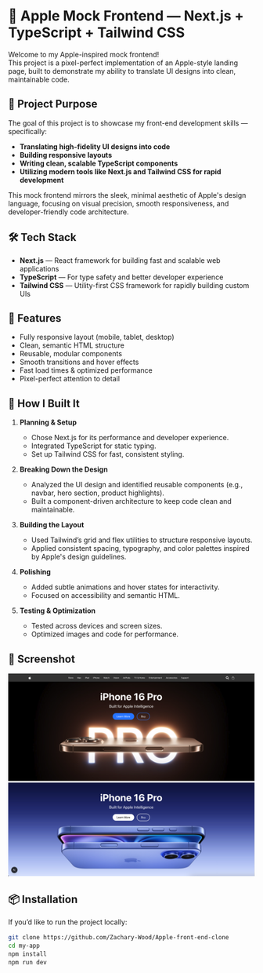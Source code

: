 # 🍏 Apple Mock Frontend — Next.js + TypeScript + Tailwind CSS

Welcome to my Apple-inspired mock frontend!  
This project is a pixel-perfect implementation of an Apple-style landing page, built to demonstrate my ability to translate UI designs into clean, maintainable code.

## 🚀 Project Purpose

The goal of this project is to showcase my front-end development skills — specifically:
- **Translating high-fidelity UI designs into code**
- **Building responsive layouts**
- **Writing clean, scalable TypeScript components**
- **Utilizing modern tools like Next.js and Tailwind CSS for rapid development**

This mock frontend mirrors the sleek, minimal aesthetic of Apple's design language, focusing on visual precision, smooth responsiveness, and developer-friendly code architecture.

## 🛠️ Tech Stack

- **Next.js** — React framework for building fast and scalable web applications
- **TypeScript** — For type safety and better developer experience
- **Tailwind CSS** — Utility-first CSS framework for rapidly building custom UIs

## 🎨 Features

- Fully responsive layout (mobile, tablet, desktop)
- Clean, semantic HTML structure
- Reusable, modular components
- Smooth transitions and hover effects
- Fast load times & optimized performance
- Pixel-perfect attention to detail

## 🧩 How I Built It

1. **Planning & Setup**
   - Chose Next.js for its performance and developer experience.
   - Integrated TypeScript for static typing.
   - Set up Tailwind CSS for fast, consistent styling.

2. **Breaking Down the Design**
   - Analyzed the UI design and identified reusable components (e.g., navbar, hero section, product highlights).
   - Built a component-driven architecture to keep code clean and maintainable.

3. **Building the Layout**
   - Used Tailwind’s grid and flex utilities to structure responsive layouts.
   - Applied consistent spacing, typography, and color palettes inspired by Apple's design guidelines.

4. **Polishing**
   - Added subtle animations and hover states for interactivity.
   - Focused on accessibility and semantic HTML.

5. **Testing & Optimization**
   - Tested across devices and screen sizes.
   - Optimized images and code for performance.

## 📸 Screenshot

![Banner](images/appleclone.png)





## 📦 Installation

If you’d like to run the project locally:

```bash
git clone https://github.com/Zachary-Wood/Apple-front-end-clone
cd my-app
npm install
npm run dev

